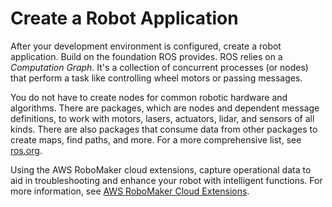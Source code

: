 # Create a Robot Application<a name="how-it-works-write-application"></a>

After your development environment is configured, create a robot application\. Build on the foundation ROS provides\. ROS relies on a *Computation Graph*\. It's a collection of concurrent processes \(or nodes\) that perform a task like controlling wheel motors or passing messages\. 

You do not have to create nodes for common robotic hardware and algorithms\. There are packages, which are nodes and dependent message definitions, to work with motors, lasers, actuators, lidar, and sensors of all kinds\. There are also packages that consume data from other packages to create maps, find paths, and more\. For a more comprehensive list, see [ros\.org](http://www.ros.org/browse/list.php)\. 

Using the AWS RoboMaker cloud extensions, capture operational data to aid in troubleshooting and enhance your robot with intelligent functions\. For more information, see [AWS RoboMaker Cloud Extensions](cloud-services-integration.md)\.